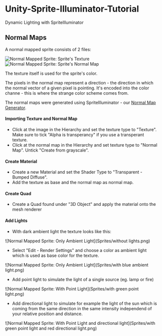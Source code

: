 # Unity-Sprite-Illuminator-Tutorial
Dynamic Lighting with SpriteIlluminator

## Normal Maps

A normal mapped sprite consists of 2 files:

![Normal Mapped Sprite: Sprite's Texture](Sprites/character-with-si-logo.png)
![Normal Mapped Sprite: Sprite's Normal Map](Sprites/character-with-si-logo_n.png)

The texture itself is used for the sprite's color. 

The pixels in the normal map represent a direction - the direction in which the normal vector of a given pixel is pointing. It's encoded into the color channe - this is where the strange color scheme comes from.

The normal maps were generated using SpriteIlluminator - our [Normal Map Generator](https://www.codeandweb.com/normal-map-generator).

#### Importing Texture and Normal Map

* Click at the image in the Hierarchy and set the texture type to "Texture". Make sure to tick "Alpha is transperancy" if you use a transperant texture.
* Click at the normal map in the Hierarchy and set texture type to "Normal Map". Untick "Create from grayscale".

#### Create Material

* Create a new Material and set the Shader Type to "Transparent - Bumped Diffuse".
* Add the texture as base and the normal map as normal map.

#### Create Quad

* Create a Quad found under "3D Object" and apply the material onto the mesh renderer

#### Add Lights
* With dark ambient light the texture looks like this:

![Normal Mapped Sprite: Only Ambient Light](Sprites/without lights.png)

* Select "Edit - Render Settings" and choose a color as ambient light which is used as base color for the texture.

![Normal Mapped Sprite: Only Ambient Light](Sprites/with blue ambient light.png)

* Add point light to simulate the light of a single source (eg. lamp or fire)

![Normal Mapped Sprite: With Point Light](Sprites/with green point light.png)

* Add directional light to simulate for example the light of the sun which is coming from the same direction in the same intensity independend of your relative position and distance.

![Normal Mapped Sprite: With Point Light and directional light](Sprites/with green point light and red directional light.png)
